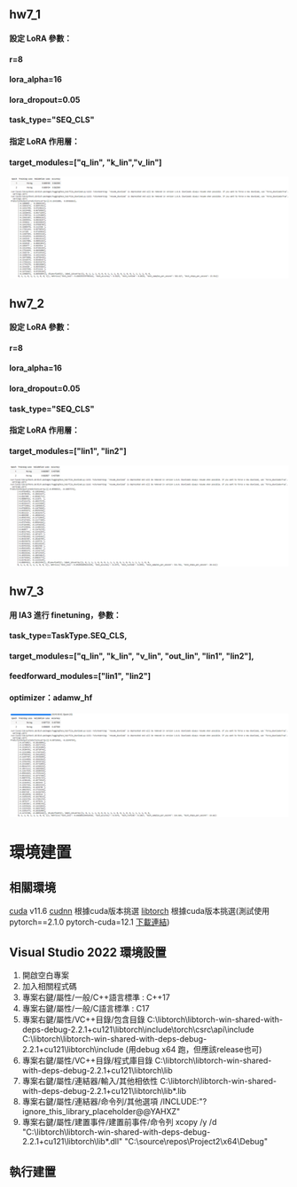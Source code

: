 ## hw7_1
#### 設定 LoRA 參數：
#### r=8
#### lora_alpha=16
#### lora_dropout=0.05
#### task_type="SEQ_CLS"
#### 指定 LoRA 作用層：
#### target_modules=["q_lin", "k_lin","v_lin"]
![](img/7-1.png)
## hw7_2
#### 設定 LoRA 參數：
#### r=8
#### lora_alpha=16
#### lora_dropout=0.05
#### task_type="SEQ_CLS"
#### 指定 LoRA 作用層：
#### target_modules=["lin1", "lin2"]
![](img/7-2.png)
## hw7_3
#### 用 IA3 進行 finetuning，參數：
#### task_type=TaskType.SEQ_CLS,
#### target_modules=["q_lin", "k_lin", "v_lin", "out_lin", "lin1", "lin2"],
#### feedforward_modules=["lin1", "lin2"]
#### optimizer：adamw_hf
![](img/7-3.png)


# 環境建置
## 相關環境
[cuda](https://developer.nvidia.com/cuda-toolkit-archive) v11.6
[cudnn](https://developer.nvidia.com/rdp/cudnn-archive) 根據cuda版本挑選
[libtorch](https://pytorch.org/get-started/previous-versions/) 根據cuda版本挑選(測試使用pytorch==2.1.0 pytorch-cuda=12.1 [下載連結](https://download.pytorch.org/libtorch/cu121/libtorch-win-shared-with-deps-2.2.1%2Bcu121.zip))
## Visual Studio 2022 環境設置
1. 開啟空白專案
2. 加入相關程式碼
3. 專案右鍵/屬性/一般/C++語言標準 : C++17
4. 專案右鍵/屬性/一般/C語言標準 : C17
5. 專案右鍵/屬性/VC++目錄/包含目錄
   C:\libtorch\libtorch-win-shared-with-deps-debug-2.2.1+cu121\libtorch\include\torch\csrc\api\include
   C:\libtorch\libtorch-win-shared-with-deps-debug-2.2.1+cu121\libtorch\include
(用debug x64 跑，但應該release也可)
6. 專案右鍵/屬性/VC++目錄/程式庫目錄
   C:\libtorch\libtorch-win-shared-with-deps-debug-2.2.1+cu121\libtorch\lib
7. 專案右鍵/屬性/連結器/輸入/其他相依性
   C:\libtorch\libtorch-win-shared-with-deps-debug-2.2.1+cu121\libtorch\lib\*.lib
8. 專案右鍵/屬性/連結器/命令列/其他選項
   /INCLUDE:"?ignore_this_library_placeholder@@YAHXZ"
9. 專案右鍵/屬性/建置事件/建置前事件/命令列
   xcopy /y /d "C:\libtorch\libtorch-win-shared-with-deps-debug-2.2.1+cu121\libtorch\lib\*.dll" "C:\source\repos\Project2\x64\Debug"

## 執行建置
